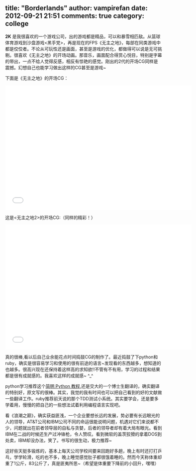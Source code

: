 title: "Borderlands"
author: vampirefan
date: 2012-09-21 21:51
comments: true
category: college
--------------------

**2K** 是我很喜欢的一个游戏公司，出的游戏都是精品，可以和暴雪相匹敌。从篮球体育游戏到沙盘游戏<黑手党>，再是现在的FPS《无主之地》，每部在同类游戏中都是佼佼者。不论从可玩性还是画面，甚至是游戏的优化，都做得可以说是无可挑剔。很喜欢《无主之地》的开场动画。那音乐，画面配合得赏心悦目，特别是字幕的带出，一点不给人觉得反感，相反有惊艳的感觉。刚出的2代的开场CG同样是震撼。幻想自己也能学习做出这样的CG甚至是游戏~

<!-- more -->

下面是《无主之地》的开场CG：
<center><iframe height=400 width=600 src='//player.youku.com/embed/XNTE4MDIyNDA0' frameborder=0 'allowfullscreen'></iframe></center>

这是<无主之地2>的开场CG:（同样的精彩！）

<center><iframe height=400 width=600 src='//player.youku.com/embed/XNDUxMjU1OTI4' frameborder=0 'allowfullscreen'></iframe></center>

真的很棒,看以后自己业余能花点时间捣鼓CG的制作了。最近捣鼓了下python和ruby，确实是很容易学习和使用的很有前途的语言~发现看的东西越多，想知道的也越多。很高兴现在还保持着这样高的求知欲!!不管有不有用，学习的过程和结果都是很有成就感的。我喜欢这样的成就感~  ^_^

python学习推荐这个[简明 Python 教程](http://sebug.net/paper/python/),还是交大的一个博士生翻译的，确实翻译的特别好，原文写的很棒。其实，我觉的我有时间也可以把自己看到的好的文献做一些翻译工作。ruby推荐前天说的那个TDD测试小系统。其实要学会，还是要多学着用，慢慢的把自己的一些想法试着利用编程语言实现吧。

看《浪潮之巅》，确实获益匪浅，一个企业要想长远的发展，势必要有长远眼光的人的领导，AT&T公司和IBM公司不同的命运很能说明问题，机遇对它们来说都不少，问题就出在前者领导层的自私与贪婪，后者的领导者却有着大局有眼光。看到IBM在二战的时候还生产过冲锋枪，令人赞叹。看到微软的盖茨狡猾的拿着DOS到处卖，IBM却没办法，笑了。书写的很生动，极力推荐~

这好些天挺多锻炼的，基本上每天公司学校间要来回跑好多趟，晚上有时还打打乒乓，学学轮滑，吃的也不多，晚上睡觉感觉肚子都很饿着睡的。然而今天称体重却重了1公斤，83公斤了，真是匪夷所思~（希望是体重要下降前的小回升，嘿嘿）

